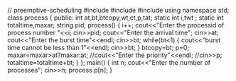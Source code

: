 // preemptive-scheduling
#include<iostream>
#include<algorithm>
#include<iomanip>
using namespace std;
class process
{
	public:
		int at,bt,btcopy,wt,ct,p,tat;
		static int i,twt ;
		static int totaltime,maxar;
		string pid;
		process()
		{
			i++;
			cout<<"Enter the processid of process number "<<i;
			cin>>pid;
			cout<<"Enter the arrival time";
			cin>>at;
			cout<<"Enter the burst time"<<endl;
			cin>>bt;
			while(bt<1)
			{
				cout<<"burst time cannot be less than 1"<<endl;	
				cin>>bt;
			}
			btcopy=bt;
			p=0;
			maxar=maxar>at?maxar:at;
			//cout<<"Enter the priority"<<endl;
			//cin>>p;
			totaltime=totaltime+bt;
		}
	};
  main()
{
	int n;
	cout<<"Enter the number of processes";
	cin>>n;
	process p[n];
 }
